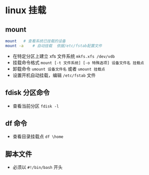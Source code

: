 # linux 挂载

## mount

```bash
mount	# 查看系统已挂载的设备
mount -a	# 自动挂载  依据/etc/fstab配置文件
```

* 在特定分区上建立 xfs 文件系统 `mkfs.xfs /dev/vdb`
* 挂载命令格式 `mount [-t 文件系统] [-o 特殊选项] 设备文件名 挂载点`
* 卸载命令 `umount 设备文件名` 或者 `umount 挂载点`
* 设置开机自动挂载，编辑 `/etc/fstab` 文件


## fdisk 分区命令

* 查看当前分区 `fdisk -l`

## df 命令

* 查看目录挂载点 `df \home`

## 脚本文件

* 必须以 `#!/bin/bash` 开头